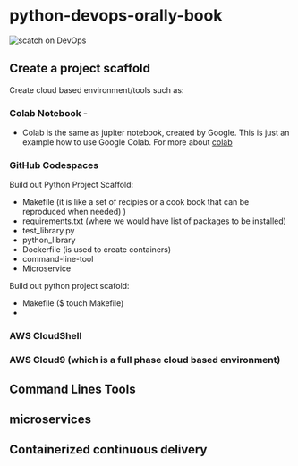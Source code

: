 # python-devops-orally-book

![scatch on DevOps](https://user-images.githubusercontent.com/101976727/229347390-d22a1b00-c970-4c82-8ea7-9cdcbeeaedbc.png)

## Create a project scaffold
Create cloud based environment/tools such as:
### Colab Notebook - 
* Colab is the same as jupiter notebook, created by Google. This is just an example how to use Google Colab. For more about [colab](https://colab.research.google.com/)

### GitHub Codespaces
Build out Python Project Scaffold:
* Makefile (it is like a set of recipies or a cook book that can be reproduced when needed) )
* requirements.txt (where we would have list of packages to be installed)
* test_library.py
* python_library 
* Dockerfile (is used to create containers)
* command-line-tool
* Microservice

Build out python project scafold:
* Makefile ($ touch Makefile)
* 
### AWS CloudShell 
### AWS Cloud9 (which is a full phase cloud based environment)



## Command Lines Tools



## microservices



## Containerized continuous delivery 
